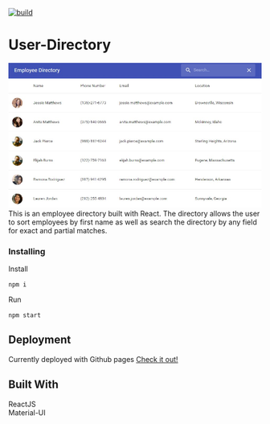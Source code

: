 [![build](https://img.shields.io/badge/Build-Complete-green)](shields.io)  



# User-Directory
 ![screenshot](https://github.com/damianjuan/User-Directory/blob/master/assets/screenShot.jpg)  
 This is an employee directory built with React. The directory allows the user to sort employees by first name as well as search the directory by any field for exact and partial matches.

### Installing

Install 

    npm i

Run

    npm start

## Deployment

Currently deployed with Github pages [Check it out!](http://damianjuan.github.io/User-Directory)

## Built With

ReactJS  
Material-UI

